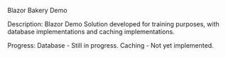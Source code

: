 Blazor Bakery Demo

Description:
Blazor Demo Solution developed for training purposes, with database implementations and caching implementations.

Progress:
Database - Still in progress.
Caching - Not yet implemented.
